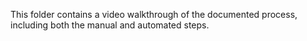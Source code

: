 This folder contains a video walkthrough of the documented process, including both the manual and automated steps.
